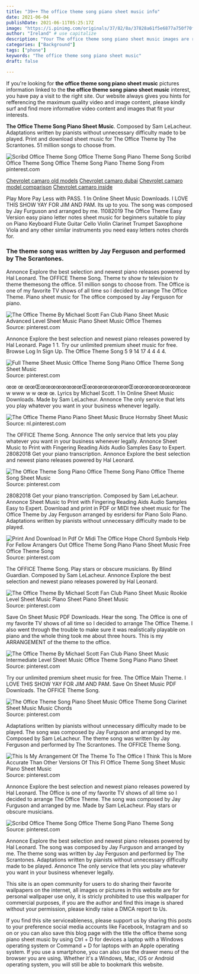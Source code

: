```yaml
---
title: "39++ The office theme song piano sheet music info"
date: 2021-06-04
publishDate: 2021-06-11T05:25:17Z
image: "https://i.pinimg.com/originals/37/82/8a/37828a61f5e6877a750f70f68f682e6b.jpg"
author: "Ireland" # use capitalize
description: "Your The office theme song piano sheet music images are ready in this website. The office theme song piano sheet music are a topic that is being searched for and liked by netizens today. You can Find and Download the The office theme song piano sheet music files here. Get all royalty-free photos."
categories: ["Background"]
tags: ["phone"]
keywords: "The office theme song piano sheet music"
draft: false

---
```


If you're looking for **the office theme song piano sheet music** pictures information linked to the **the office theme song piano sheet music** interest, you have pay a visit to the right  site.  Our website always  gives you  hints  for refferencing  the maximum  quality video and image  content, please kindly surf and find more informative video content and images  that fit your interests.

**The Office Theme Song Piano Sheet Music**. Composed by Sam LeLacheur. Adaptations written by pianists without unnecessary difficulty made to be played. Print and download sheet music for The Office Theme by The Scrantones. 51 million songs to choose from.

![Scribd Office Theme Song Office Theme Song Piano Theme Song](https://i.pinimg.com/originals/37/82/8a/37828a61f5e6877a750f70f68f682e6b.jpg "Scribd Office Theme Song Office Theme Song Piano Theme Song")
Scribd Office Theme Song Office Theme Song Piano Theme Song From pinterest.com

[Chevrolet camaro old models](/chevrolet-camaro-old-models/)
[Chevrolet camaro dubai](/chevrolet-camaro-dubai/)
[Chevrolet camaro model comparison](/chevrolet-camaro-model-comparison/)
[Chevrolet camaro inside](/chevrolet-camaro-inside/)

Play More Pay Less with PASS. 1 In Online Sheet Music Downloads. I LOVE THIS SHOW YAY FOR JIM AND PAM. Its up to you. The song was composed by Jay Furguson and arranged by me. 11082019 The Office Theme Easy Version easy piano letter notes sheet music for beginners suitable to play on Piano Keyboard Flute Guitar Cello Violin Clarinet Trumpet Saxophone Viola and any other similar instruments you need easy letters notes chords for.

### The theme song was written by Jay Ferguson and performed by The Scrantones.

Annonce Explore the best selection and newest piano releases powered by Hal Leonard. The OFFICE Theme Song. Theme tv show tv television tv theme themesong the office. 51 million songs to choose from. The Office is one of my favorite TV shows of all time so I decided to arrange The Office Theme. Piano sheet music for The office composed by Jay Ferguson for piano.


![The Office Theme By Michael Scott Fan Club Piano Sheet Music Advanced Level Sheet Music Piano Sheet Music Office Themes](https://i.pinimg.com/originals/8e/b5/35/8eb535b60dfdcd3a70bd06f1129e9762.png "The Office Theme By Michael Scott Fan Club Piano Sheet Music Advanced Level Sheet Music Piano Sheet Music Office Themes")
Source: pinterest.com

Annonce Explore the best selection and newest piano releases powered by Hal Leonard. Page 1 1. Try our unlimited premium sheet music for free. Browse Log In Sign Up. The Office Theme Song 5 9 14 17 4 4 4 4.

![Full Theme Sheet Music Office Theme Song Piano Office Theme Song Sheet Music](https://i.pinimg.com/originals/bd/28/20/bd2820e2ec0a85418bbf1584c60c8cfd.jpg "Full Theme Sheet Music Office Theme Song Piano Office Theme Song Sheet Music")
Source: pinterest.com

œœ œ œœŒœœœœœœœœŒœœœœœœœœŒœœœœœœœœœœœ w www w w œœ œ. Lyrics by Michael Scott. 1 In Online Sheet Music Downloads. Made by Sam LeLacheur. Annonce The only service that lets you play whatever you want in your business whenever legally.

![The Office Theme Piano Piano Sheet Music Bruce Hornsby Sheet Music](https://i.pinimg.com/originals/6f/0c/c2/6f0cc2c27f5b7050de27bfe419ff14c7.png "The Office Theme Piano Piano Sheet Music Bruce Hornsby Sheet Music")
Source: nl.pinterest.com

The OFFICE Theme Song. Annonce The only service that lets you play whatever you want in your business whenever legally. Annonce Sheet Music to Print with Fingering Reading Aids Audio Samples Easy to Expert. 28082018 Get your piano transcription. Annonce Explore the best selection and newest piano releases powered by Hal Leonard.

![The Office Theme Song Piano Office Theme Song Piano Office Theme Song Sheet Music](https://i.pinimg.com/originals/a5/82/f0/a582f0297815b061865d6530e383b77e.jpg "The Office Theme Song Piano Office Theme Song Piano Office Theme Song Sheet Music")
Source: pinterest.com

28082018 Get your piano transcription. Composed by Sam LeLacheur. Annonce Sheet Music to Print with Fingering Reading Aids Audio Samples Easy to Expert. Download and print in PDF or MIDI free sheet music for The Office Theme by Jay Ferguson arranged by esridersi for Piano Solo Piano. Adaptations written by pianists without unnecessary difficulty made to be played.

![Print And Download In Pdf Or Midi The Office Hope Chord Symbols Help For Fellow Arrangers Out Office Theme Song Piano Piano Sheet Music Free Office Theme Song](https://i.pinimg.com/originals/69/07/72/69077295769d9849150bc94ca06381e9.png "Print And Download In Pdf Or Midi The Office Hope Chord Symbols Help For Fellow Arrangers Out Office Theme Song Piano Piano Sheet Music Free Office Theme Song")
Source: pinterest.com

The OFFICE Theme Song. Play stars or obscure musicians. By Blind Guardian. Composed by Sam LeLacheur. Annonce Explore the best selection and newest piano releases powered by Hal Leonard.

![The Office Theme By Michael Scott Fan Club Piano Sheet Music Rookie Level Sheet Music Piano Sheet Piano Sheet Music](https://i.pinimg.com/originals/2b/48/06/2b48068c2f2a8909e822a5897fc1afbd.png "The Office Theme By Michael Scott Fan Club Piano Sheet Music Rookie Level Sheet Music Piano Sheet Piano Sheet Music")
Source: pinterest.com

Save On Sheet Music PDF Downloads. Hear the song. The Office is one of my favorite TV shows of all time so I decided to arrange The Office Theme. I also went through the trouble to make sure it was realistically playable on piano and the whole thing took me about three hours. This is my ARRANGEMENT of the theme to the office.

![The Office Theme By Michael Scott Fan Club Piano Sheet Music Intermediate Level Sheet Music Office Theme Song Piano Piano Sheet](https://i.pinimg.com/originals/69/38/b9/6938b990b64aed27801fd47934fe9040.png "The Office Theme By Michael Scott Fan Club Piano Sheet Music Intermediate Level Sheet Music Office Theme Song Piano Piano Sheet")
Source: pinterest.com

Try our unlimited premium sheet music for free. The Office Main Theme. I LOVE THIS SHOW YAY FOR JIM AND PAM. Save On Sheet Music PDF Downloads. The OFFICE Theme Song.

![The Office Theme Song Piano Sheet Music Office Theme Song Clarinet Sheet Music Music Chords](https://i.pinimg.com/originals/80/cb/3b/80cb3b64e34c6886dda1325d3ac3e660.jpg "The Office Theme Song Piano Sheet Music Office Theme Song Clarinet Sheet Music Music Chords")
Source: pinterest.com

Adaptations written by pianists without unnecessary difficulty made to be played. The song was composed by Jay Furguson and arranged by me. Composed by Sam LeLacheur. The theme song was written by Jay Ferguson and performed by The Scrantones. The OFFICE Theme Song.

![This Is My Arrangement Of The Theme To The Office I Think This Is More Accurate Than Other Versions Of This Fl Office Theme Song Sheet Music Piano Sheet Music](https://i.pinimg.com/originals/dc/81/91/dc81917c165fd7dffee16ef73dc196b4.jpg "This Is My Arrangement Of The Theme To The Office I Think This Is More Accurate Than Other Versions Of This Fl Office Theme Song Sheet Music Piano Sheet Music")
Source: pinterest.com

Annonce Explore the best selection and newest piano releases powered by Hal Leonard. The Office is one of my favorite TV shows of all time so I decided to arrange The Office Theme. The song was composed by Jay Furguson and arranged by me. Made by Sam LeLacheur. Play stars or obscure musicians.

![Scribd Office Theme Song Office Theme Song Piano Theme Song](https://i.pinimg.com/originals/37/82/8a/37828a61f5e6877a750f70f68f682e6b.jpg "Scribd Office Theme Song Office Theme Song Piano Theme Song")
Source: pinterest.com

Annonce Explore the best selection and newest piano releases powered by Hal Leonard. The song was composed by Jay Furguson and arranged by me. The theme song was written by Jay Ferguson and performed by The Scrantones. Adaptations written by pianists without unnecessary difficulty made to be played. Annonce The only service that lets you play whatever you want in your business whenever legally.

This site is an open community for users to do sharing their favorite wallpapers on the internet, all images or pictures in this website are for personal wallpaper use only, it is stricly prohibited to use this wallpaper for commercial purposes, if you are the author and find this image is shared without your permission, please kindly raise a DMCA report to Us.

If you find this site serviceableness, please support us by sharing this posts to your preference social media accounts like Facebook, Instagram and so on or you can also save this blog page with the title the office theme song piano sheet music by using Ctrl + D for devices a laptop with a Windows operating system or Command + D for laptops with an Apple operating system. If you use a smartphone, you can also use the drawer menu of the browser you are using. Whether it's a Windows, Mac, iOS or Android operating system, you will still be able to bookmark this website.
